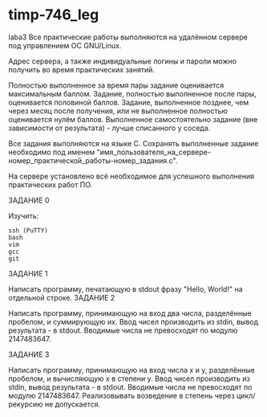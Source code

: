 # timp-746_leg
laba3
Все практические работы выполняются на удалённом сервере под управлением ОС GNU/Linux.

Адрес сервера, а также индивидуальные логины и пароли можно получить во время практических занятий.

Полностью выполненное за время пары задание оценивается максимальным баллом. Задание, полностью выполненное после пары, оценивается половиной баллов. Задание, выполненное позднее, чем через месяц после получения, или не выполненное полностью оценивается нулём баллов. Выполненное самостоятельно задание (вне зависимости от результата) - лучше списанного у соседа.

Все задания выполняются на языке C. Сохранять выполненные задание необходимо под именем "имя_пользователя_на_сервере-номер_практической_работы-номер_задания.c".

На сервере установлено всё необходимое для успешного выполнения практических работ ПО.

ЗАДАНИЕ 0

Изучить:

    ssh (PuTTY)
    bash
    vim
    gcc
    git

ЗАДАНИЕ 1

Написать программу, печатающую в stdout фразу "Hello, World!" на отдельной строке.
ЗАДАНИЕ 2

Написать программу, принимающую на вход два числа, разделённые пробелом, и суммирующую их. Ввод чисел производить из stdin, вывод результата - в stdout. Вводимые числа не превосходят по модулю 2147483647.

ЗАДАНИЕ 3

Написать программу, принимающую на вход числа x и y, разделённые пробелом, и вычисляющую x в степени y. Ввод чисел производить из stdin, вывод результата - в stdout. Вводимые числа не превосходят по модулю 2147483647. Реализовывать возведение в степень через цикл/рекурсию не допускается.

